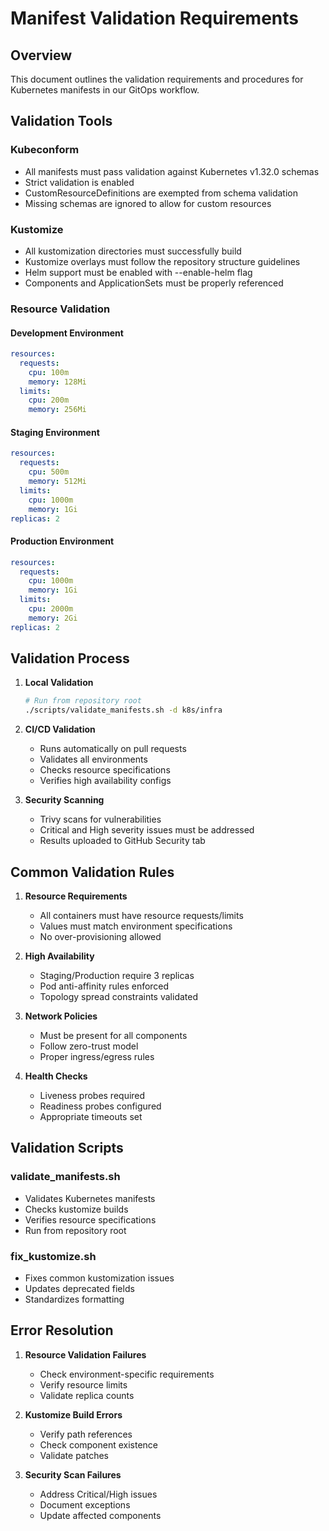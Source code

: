 # Manifest Validation Requirements

## Overview

This document outlines the validation requirements and procedures for Kubernetes manifests in our GitOps workflow.

## Validation Tools

### Kubeconform

- All manifests must pass validation against Kubernetes v1.32.0 schemas
- Strict validation is enabled
- CustomResourceDefinitions are exempted from schema validation
- Missing schemas are ignored to allow for custom resources

### Kustomize

- All kustomization directories must successfully build
- Kustomize overlays must follow the repository structure guidelines
- Helm support must be enabled with --enable-helm flag
- Components and ApplicationSets must be properly referenced

### Resource Validation

#### Development Environment

```yaml
resources:
  requests:
    cpu: 100m
    memory: 128Mi
  limits:
    cpu: 200m
    memory: 256Mi
```

#### Staging Environment

```yaml
resources:
  requests:
    cpu: 500m
    memory: 512Mi
  limits:
    cpu: 1000m
    memory: 1Gi
replicas: 2
```

#### Production Environment

```yaml
resources:
  requests:
    cpu: 1000m
    memory: 1Gi
  limits:
    cpu: 2000m
    memory: 2Gi
replicas: 2
```

## Validation Process

1. **Local Validation**

   ```bash
   # Run from repository root
   ./scripts/validate_manifests.sh -d k8s/infra
   ```

2. **CI/CD Validation**

   - Runs automatically on pull requests
   - Validates all environments
   - Checks resource specifications
   - Verifies high availability configs

3. **Security Scanning**
   - Trivy scans for vulnerabilities
   - Critical and High severity issues must be addressed
   - Results uploaded to GitHub Security tab

## Common Validation Rules

1. **Resource Requirements**

   - All containers must have resource requests/limits
   - Values must match environment specifications
   - No over-provisioning allowed

2. **High Availability**

   - Staging/Production require 3 replicas
   - Pod anti-affinity rules enforced
   - Topology spread constraints validated

3. **Network Policies**

   - Must be present for all components
   - Follow zero-trust model
   - Proper ingress/egress rules

4. **Health Checks**
   - Liveness probes required
   - Readiness probes configured
   - Appropriate timeouts set

## Validation Scripts

### validate_manifests.sh

- Validates Kubernetes manifests
- Checks kustomize builds
- Verifies resource specifications
- Run from repository root

### fix_kustomize.sh

- Fixes common kustomization issues
- Updates deprecated fields
- Standardizes formatting

## Error Resolution

1. **Resource Validation Failures**

   - Check environment-specific requirements
   - Verify resource limits
   - Validate replica counts

2. **Kustomize Build Errors**

   - Verify path references
   - Check component existence
   - Validate patches

3. **Security Scan Failures**
   - Address Critical/High issues
   - Document exceptions
   - Update affected components
